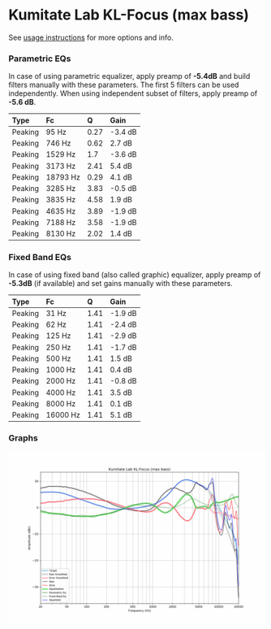 # Kumitate Lab KL-Focus (max bass)
See [usage instructions](https://github.com/jaakkopasanen/AutoEq#usage) for more options and info.

### Parametric EQs
In case of using parametric equalizer, apply preamp of **-5.4dB** and build filters manually
with these parameters. The first 5 filters can be used independently.
When using independent subset of filters, apply preamp of **-5.6 dB**.

| Type    | Fc       |    Q | Gain    |
|:--------|:---------|:-----|:--------|
| Peaking | 95 Hz    | 0.27 | -3.4 dB |
| Peaking | 746 Hz   | 0.62 | 2.7 dB  |
| Peaking | 1529 Hz  | 1.7  | -3.6 dB |
| Peaking | 3173 Hz  | 2.41 | 5.4 dB  |
| Peaking | 18793 Hz | 0.29 | 4.1 dB  |
| Peaking | 3285 Hz  | 3.83 | -0.5 dB |
| Peaking | 3835 Hz  | 4.58 | 1.9 dB  |
| Peaking | 4635 Hz  | 3.89 | -1.9 dB |
| Peaking | 7188 Hz  | 3.58 | -1.9 dB |
| Peaking | 8130 Hz  | 2.02 | 1.4 dB  |

### Fixed Band EQs
In case of using fixed band (also called graphic) equalizer, apply preamp of **-5.3dB**
(if available) and set gains manually with these parameters.

| Type    | Fc       |    Q | Gain    |
|:--------|:---------|:-----|:--------|
| Peaking | 31 Hz    | 1.41 | -1.9 dB |
| Peaking | 62 Hz    | 1.41 | -2.4 dB |
| Peaking | 125 Hz   | 1.41 | -2.9 dB |
| Peaking | 250 Hz   | 1.41 | -1.7 dB |
| Peaking | 500 Hz   | 1.41 | 1.5 dB  |
| Peaking | 1000 Hz  | 1.41 | 0.4 dB  |
| Peaking | 2000 Hz  | 1.41 | -0.8 dB |
| Peaking | 4000 Hz  | 1.41 | 3.5 dB  |
| Peaking | 8000 Hz  | 1.41 | 0.1 dB  |
| Peaking | 16000 Hz | 1.41 | 5.1 dB  |

### Graphs
![](./Kumitate%20Lab%20KL-Focus%20(max%20bass).png)